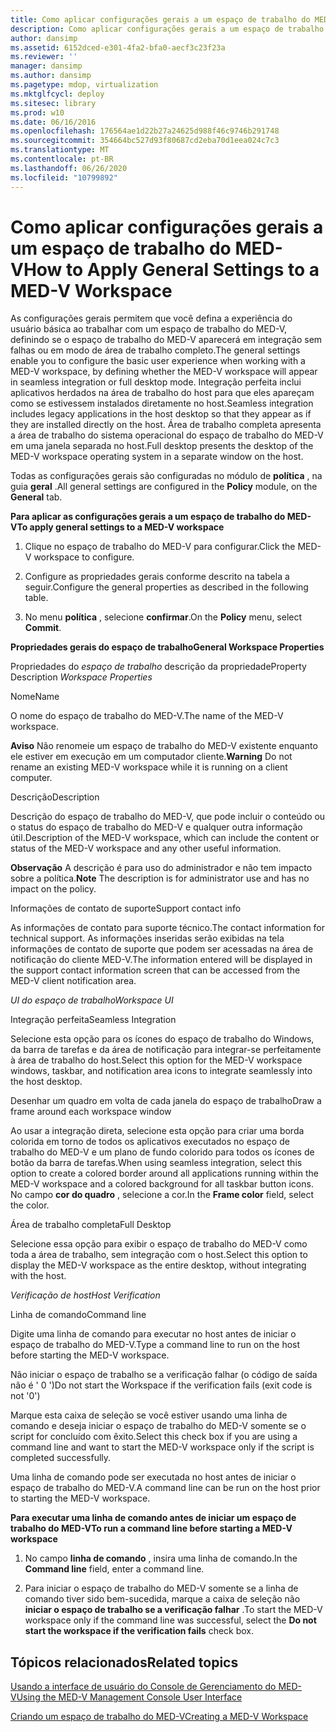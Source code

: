 ```yaml
---
title: Como aplicar configurações gerais a um espaço de trabalho do MED-V
description: Como aplicar configurações gerais a um espaço de trabalho do MED-V
author: dansimp
ms.assetid: 6152dced-e301-4fa2-bfa0-aecf3c23f23a
ms.reviewer: ''
manager: dansimp
ms.author: dansimp
ms.pagetype: mdop, virtualization
ms.mktglfcycl: deploy
ms.sitesec: library
ms.prod: w10
ms.date: 06/16/2016
ms.openlocfilehash: 176564ae1d22b27a24625d988f46c9746b291748
ms.sourcegitcommit: 354664bc527d93f80687cd2eba70d1eea024c7c3
ms.translationtype: MT
ms.contentlocale: pt-BR
ms.lasthandoff: 06/26/2020
ms.locfileid: "10799892"
---
```

# <span data-ttu-id="e4103-103">Como aplicar configurações gerais a um espaço de trabalho do MED-V</span><span class="sxs-lookup"><span data-stu-id="e4103-103">How to Apply General Settings to a MED-V Workspace</span></span>


<span data-ttu-id="e4103-104">As configurações gerais permitem que você defina a experiência do usuário básica ao trabalhar com um espaço de trabalho do MED-V, definindo se o espaço de trabalho do MED-V aparecerá em integração sem falhas ou em modo de área de trabalho completo.</span><span class="sxs-lookup"><span data-stu-id="e4103-104">The general settings enable you to configure the basic user experience when working with a MED-V workspace, by defining whether the MED-V workspace will appear in seamless integration or full desktop mode.</span></span> <span data-ttu-id="e4103-105">Integração perfeita inclui aplicativos herdados na área de trabalho do host para que eles apareçam como se estivessem instalados diretamente no host.</span><span class="sxs-lookup"><span data-stu-id="e4103-105">Seamless integration includes legacy applications in the host desktop so that they appear as if they are installed directly on the host.</span></span> <span data-ttu-id="e4103-106">Área de trabalho completa apresenta a área de trabalho do sistema operacional do espaço de trabalho do MED-V em uma janela separada no host.</span><span class="sxs-lookup"><span data-stu-id="e4103-106">Full desktop presents the desktop of the MED-V workspace operating system in a separate window on the host.</span></span>

<span data-ttu-id="e4103-107">Todas as configurações gerais são configuradas no módulo de **política** , na guia **geral** .</span><span class="sxs-lookup"><span data-stu-id="e4103-107">All general settings are configured in the **Policy** module, on the **General** tab.</span></span>

**<span data-ttu-id="e4103-108">Para aplicar as configurações gerais a um espaço de trabalho do MED-V</span><span class="sxs-lookup"><span data-stu-id="e4103-108">To apply general settings to a MED-V workspace</span></span>**

1.  <span data-ttu-id="e4103-109">Clique no espaço de trabalho do MED-V para configurar.</span><span class="sxs-lookup"><span data-stu-id="e4103-109">Click the MED-V workspace to configure.</span></span>

2.  <span data-ttu-id="e4103-110">Configure as propriedades gerais conforme descrito na tabela a seguir.</span><span class="sxs-lookup"><span data-stu-id="e4103-110">Configure the general properties as described in the following table.</span></span>

3.  <span data-ttu-id="e4103-111">No menu **política** , selecione **confirmar**.</span><span class="sxs-lookup"><span data-stu-id="e4103-111">On the **Policy** menu, select **Commit**.</span></span>

**<span data-ttu-id="e4103-112">Propriedades gerais do espaço de trabalho</span><span class="sxs-lookup"><span data-stu-id="e4103-112">General Workspace Properties</span></span>**

<span data-ttu-id="e4103-113">Propriedades do *espaço de trabalho* descrição da propriedade</span><span class="sxs-lookup"><span data-stu-id="e4103-113">Property Description *Workspace Properties*</span></span>

<span data-ttu-id="e4103-114">Nome</span><span class="sxs-lookup"><span data-stu-id="e4103-114">Name</span></span>

<span data-ttu-id="e4103-115">O nome do espaço de trabalho do MED-V.</span><span class="sxs-lookup"><span data-stu-id="e4103-115">The name of the MED-V workspace.</span></span>

<span data-ttu-id="e4103-116">**Aviso**  Não renomeie um espaço de trabalho do MED-V existente enquanto ele estiver em execução em um computador cliente.</span><span class="sxs-lookup"><span data-stu-id="e4103-116">**Warning** Do not rename an existing MED-V workspace while it is running on a client computer.</span></span>

 

<span data-ttu-id="e4103-117">Descrição</span><span class="sxs-lookup"><span data-stu-id="e4103-117">Description</span></span>

<span data-ttu-id="e4103-118">Descrição do espaço de trabalho do MED-V, que pode incluir o conteúdo ou o status do espaço de trabalho do MED-V e qualquer outra informação útil.</span><span class="sxs-lookup"><span data-stu-id="e4103-118">Description of the MED-V workspace, which can include the content or status of the MED-V workspace and any other useful information.</span></span>

<span data-ttu-id="e4103-119">**Observação**  A descrição é para uso do administrador e não tem impacto sobre a política.</span><span class="sxs-lookup"><span data-stu-id="e4103-119">**Note** The description is for administrator use and has no impact on the policy.</span></span>

 

<span data-ttu-id="e4103-120">Informações de contato de suporte</span><span class="sxs-lookup"><span data-stu-id="e4103-120">Support contact info</span></span>

<span data-ttu-id="e4103-121">As informações de contato para suporte técnico.</span><span class="sxs-lookup"><span data-stu-id="e4103-121">The contact information for technical support.</span></span> <span data-ttu-id="e4103-122">As informações inseridas serão exibidas na tela informações de contato de suporte que podem ser acessadas na área de notificação do cliente MED-V.</span><span class="sxs-lookup"><span data-stu-id="e4103-122">The information entered will be displayed in the support contact information screen that can be accessed from the MED-V client notification area.</span></span>

*<span data-ttu-id="e4103-123">UI do espaço de trabalho</span><span class="sxs-lookup"><span data-stu-id="e4103-123">Workspace UI</span></span>*

<span data-ttu-id="e4103-124">Integração perfeita</span><span class="sxs-lookup"><span data-stu-id="e4103-124">Seamless Integration</span></span>

<span data-ttu-id="e4103-125">Selecione esta opção para os ícones do espaço de trabalho do Windows, da barra de tarefas e da área de notificação para integrar-se perfeitamente à área de trabalho do host.</span><span class="sxs-lookup"><span data-stu-id="e4103-125">Select this option for the MED-V workspace windows, taskbar, and notification area icons to integrate seamlessly into the host desktop.</span></span>

<span data-ttu-id="e4103-126">Desenhar um quadro em volta de cada janela do espaço de trabalho</span><span class="sxs-lookup"><span data-stu-id="e4103-126">Draw a frame around each workspace window</span></span>

<span data-ttu-id="e4103-127">Ao usar a integração direta, selecione esta opção para criar uma borda colorida em torno de todos os aplicativos executados no espaço de trabalho do MED-V e um plano de fundo colorido para todos os ícones de botão da barra de tarefas.</span><span class="sxs-lookup"><span data-stu-id="e4103-127">When using seamless integration, select this option to create a colored border around all applications running within the MED-V workspace and a colored background for all taskbar button icons.</span></span> <span data-ttu-id="e4103-128">No campo **cor do quadro** , selecione a cor.</span><span class="sxs-lookup"><span data-stu-id="e4103-128">In the **Frame color** field, select the color.</span></span>

<span data-ttu-id="e4103-129">Área de trabalho completa</span><span class="sxs-lookup"><span data-stu-id="e4103-129">Full Desktop</span></span>

<span data-ttu-id="e4103-130">Selecione essa opção para exibir o espaço de trabalho do MED-V como toda a área de trabalho, sem integração com o host.</span><span class="sxs-lookup"><span data-stu-id="e4103-130">Select this option to display the MED-V workspace as the entire desktop, without integrating with the host.</span></span>

*<span data-ttu-id="e4103-131">Verificação de host</span><span class="sxs-lookup"><span data-stu-id="e4103-131">Host Verification</span></span>*

<span data-ttu-id="e4103-132">Linha de comando</span><span class="sxs-lookup"><span data-stu-id="e4103-132">Command line</span></span>

<span data-ttu-id="e4103-133">Digite uma linha de comando para executar no host antes de iniciar o espaço de trabalho do MED-V.</span><span class="sxs-lookup"><span data-stu-id="e4103-133">Type a command line to run on the host before starting the MED-V workspace.</span></span>

<span data-ttu-id="e4103-134">Não iniciar o espaço de trabalho se a verificação falhar (o código de saída não é ' 0 ')</span><span class="sxs-lookup"><span data-stu-id="e4103-134">Do not start the Workspace if the verification fails (exit code is not '0')</span></span>

<span data-ttu-id="e4103-135">Marque esta caixa de seleção se você estiver usando uma linha de comando e deseja iniciar o espaço de trabalho do MED-V somente se o script for concluído com êxito.</span><span class="sxs-lookup"><span data-stu-id="e4103-135">Select this check box if you are using a command line and want to start the MED-V workspace only if the script is completed successfully.</span></span>

 

<span data-ttu-id="e4103-136">Uma linha de comando pode ser executada no host antes de iniciar o espaço de trabalho do MED-V.</span><span class="sxs-lookup"><span data-stu-id="e4103-136">A command line can be run on the host prior to starting the MED-V workspace.</span></span>

**<span data-ttu-id="e4103-137">Para executar uma linha de comando antes de iniciar um espaço de trabalho do MED-V</span><span class="sxs-lookup"><span data-stu-id="e4103-137">To run a command line before starting a MED-V workspace</span></span>**

1.  <span data-ttu-id="e4103-138">No campo **linha de comando** , insira uma linha de comando.</span><span class="sxs-lookup"><span data-stu-id="e4103-138">In the **Command line** field, enter a command line.</span></span>

2.  <span data-ttu-id="e4103-139">Para iniciar o espaço de trabalho do MED-V somente se a linha de comando tiver sido bem-sucedida, marque a caixa de seleção não **iniciar o espaço de trabalho se a verificação falhar** .</span><span class="sxs-lookup"><span data-stu-id="e4103-139">To start the MED-V workspace only if the command line was successful, select the **Do not start the workspace if the verification fails** check box.</span></span>

## <span data-ttu-id="e4103-140">Tópicos relacionados</span><span class="sxs-lookup"><span data-stu-id="e4103-140">Related topics</span></span>


[<span data-ttu-id="e4103-141">Usando a interface de usuário do Console de Gerenciamento do MED-V</span><span class="sxs-lookup"><span data-stu-id="e4103-141">Using the MED-V Management Console User Interface</span></span>](using-the-med-v-management-console-user-interface.md)

[<span data-ttu-id="e4103-142">Criando um espaço de trabalho do MED-V</span><span class="sxs-lookup"><span data-stu-id="e4103-142">Creating a MED-V Workspace</span></span>](creating-a-med-v-workspacemedv-10-sp1.md)

 

 





